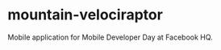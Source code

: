 mountain-velociraptor
=====================

Mobile application for Mobile Developer Day at Facebook HQ.
